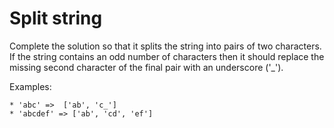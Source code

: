 # Split string

Complete the solution so that it splits the string into pairs of two characters. If the string contains an odd number of characters then it should replace the missing second character of the final pair with an underscore ('_').

Examples:

    * 'abc' =>  ['ab', 'c_']
    * 'abcdef' => ['ab', 'cd', 'ef']
